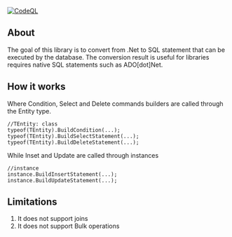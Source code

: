 [![CodeQL](https://github.com/alwaqfi/Expression-To-SQL/actions/workflows/codeql-analysis.yml/badge.svg)](https://github.com/alwaqfi/Expression-To-SQL/actions/workflows/codeql-analysis.yml)

## About

The goal of this library is to convert from .Net to SQL statement that can be executed by the database. The conversion result is useful for libraries requires native SQL statements such as ADO[dot]Net. 
## How it works
Where Condition, Select and Delete commands builders are called through the Entity type.

    //TEntity: class
    typeof(TEntity).BuildCondition(...);
    typeof(TEntity).BuildSelectStatement(...);
    typeof(TEntity).BuildDeleteStatement(...);
While Inset and Update are called through instances

    //instance 
    instance.BuildInsertStatement(...);
    instance.BuildUpdateStatement(...);

## Limitations

 1. It does not support joins
 2. It does not support Bulk operations 

